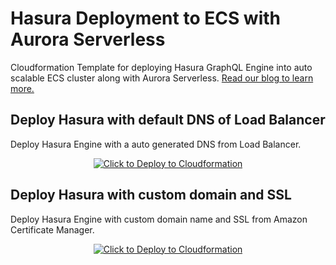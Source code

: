 # Hasura Deployment to ECS with Aurora Serverless

Cloudformation Template for deploying Hasura GraphQL Engine into auto scalable ECS cluster along with Aurora Serverless. [Read our blog to learn more.](https://www.antstack.io/blog//blog/how-to-deploy-hasura-grapql-to-aws-with-ecs-and-aurora-serverless/)

## Deploy Hasura with default DNS of Load Balancer

Deploy Hasura Engine with a auto generated DNS from Load Balancer.

<p align="center">
  <a href="https://console.aws.amazon.com/cloudformation/home?region=us-east-1#/stacks/create/template?stackName=Hasura-GraphQL&templateURL=https://antstack-opensource.s3.amazonaws.com/hasura-aws/hasura-default-domain.yaml" target="_blank" rel="noopener noreferrer">
    <img border="0" alt="Click to Deploy to Cloudformation" src="https://s3.amazonaws.com/cloudformation-examples/cloudformation-launch-stack.png">
  </a>
</p>

## Deploy Hasura with custom domain and SSL

Deploy Hasura Engine with custom domain name and SSL from Amazon Certificate Manager.

<p align="center">
  <a href="https://console.aws.amazon.com/cloudformation/home?region=us-east-1#/stacks/create/template?stackName=Hasura-GraphQL&templateURL=https://antstack-opensource.s3.amazonaws.com/hasura-aws/hasura-ssl.yaml" target="_blank" rel="noopener noreferrer">
    <img border="0" alt="Click to Deploy to Cloudformation" src="https://s3.amazonaws.com/cloudformation-examples/cloudformation-launch-stack.png">
  </a>
</p>
